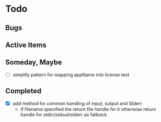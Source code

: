 
# Todo

## Bugs

## Active Items

## Someday, Maybe

+ [ ] simplify pattern for mapping appName into license text

## Completed

+ [x] add method for common handling of input, output and Stderr
    + if filename specified the return file handle for it otherwise return handle for stdin/stdout/stderr as fallback
